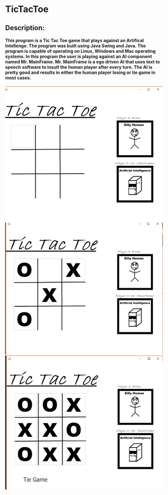 # TicTacToe
## Description:
#### This program is a Tic Tac Toe game that plays against an Artifical Intellenge. The program was built using Java Swing and Java. The program is capable of operating on Linux, Windows and Mac operating systems. In this program the user is playing against an AI component named Mr. MainFrame. Mr. MainFrame is a ego driven AI that uses text to speech software to insult the human player after every turn. The AI is pretty good and results in either the human player losing or tie game in most cases.

![title](githubImages/ttt1.png)
![title](githubImages/ttt2.png)
![title](githubImages/ttt3.png)
